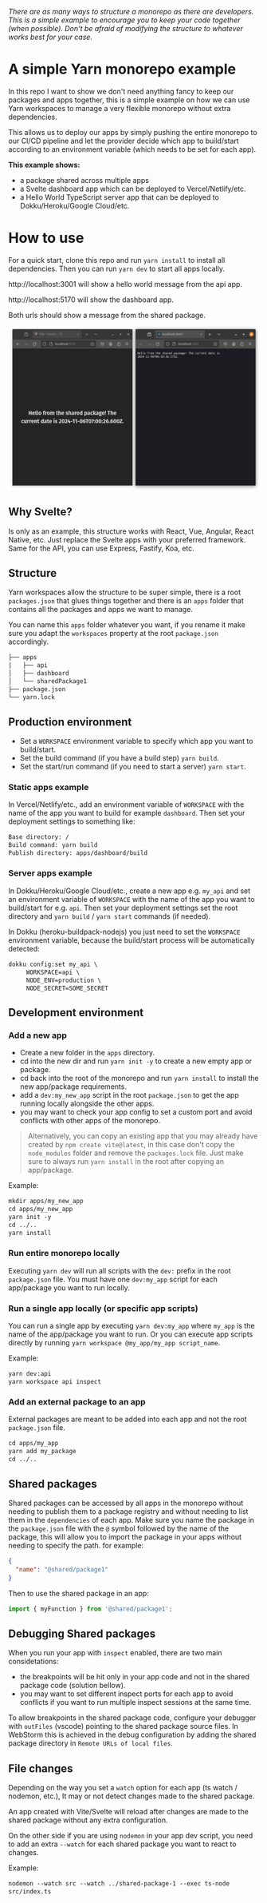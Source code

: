 
*There are as many ways to structure a monorepo as there are developers. This is a simple example to encourage you to keep your code together (when possible). Don't be afraid of modifying the structure to whatever works best for your case.*

# A simple Yarn monorepo example

In this repo I want to show we don't need anything fancy to keep our packages and apps together, this is a simple example on how we can use Yarn workspaces to manage a very flexible monorepo without extra dependencies.

This allows us to deploy our apps by simply pushing the entire monorepo to our CI/CD pipeline and let the provider decide which app to build/start according to an environment variable (which needs to be set for each app).

**This example shows:**
- a package shared across multiple apps
- a Svelte dashboard app which can be deployed to Vercel/Netlify/etc.
- a Hello World TypeScript server app that can be deployed to Dokku/Heroku/Google Cloud/etc.

# How to use
For a quick start, clone this repo and run `yarn install` to install all dependencies.
Then you can run `yarn dev` to start all apps locally.

http://localhost:3001 will show a hello world message from the api app.

http://localhost:5170 will show the dashboard app.

Both urls should show a message from the shared package.

![Screenshot](screenshot.png)

## Why Svelte?
Is only as an example, this structure works with React, Vue, Angular, React Native, etc. Just replace the Svelte apps with your preferred framework.
Same for the API, you can use Express, Fastify, Koa, etc.

## Structure
Yarn workspaces allow the structure to be super simple, there is a root `packages.json` that glues things together and there is an `apps` folder that contains all the packages and apps we want to manage.

You can name this `apps` folder whatever you want, if you rename it make sure you adapt the `workspaces` property at the root `package.json` accordingly.
```
├── apps
|   ├── api
│   ├── dashboard
│   └── sharedPackage1
├── package.json
└── yarn.lock
```

## Production environment
- Set a `WORKSPACE` environment variable to specify which app you want to build/start.
- Set the build command (if you have a build step) `yarn build`.
- Set the start/run command (if you need to start a server) `yarn start`.

### Static apps example
In Vercel/Netlify/etc., add an environment variable of `WORKSPACE` with the name of the app you want to build for example `dashboard`. Then set your deployment settings to something like:
```
Base directory: /
Build command: yarn build
Publish directory: apps/dashboard/build
```

### Server apps example
In Dokku/Heroku/Google Cloud/etc., create a new app e.g. `my_api` and set an environment variable of `WORKSPACE` with the name of the app you want to build/start for e.g. `api`. 
Then set your deployment settings set the root directory and `yarn build` / `yarn start` commands (if needed).

In Dokku (heroku-buildpack-nodejs) you just need to set the `WORKSPACE` environment variable, because the build/start process will be automatically detected:
```
dokku config:set my_api \
     WORKSPACE=api \
     NODE_ENV=production \
     NODE_SECRET=SOME_SECRET
``` 

## Development environment
### Add a new app

- Create a new folder in the `apps` directory.
- cd into the new dir and run `yarn init -y` to create a new empty app or package.
- cd back into the root of the monorepo and run `yarn install` to install the new app/package requirements.
- add a `dev:my_new_app` script in the root `package.json` to get the app running locally alongside the other apps.
- you may want to check your app config to set a custom port and avoid conflicts with other apps of the monorepo. 

> Alternatively, you can copy an existing app that you may already have created by `npm create vite@latest`, in this case don't copy the `node_modules` folder and remove the `packages.lock` file. Just make sure to always run `yarn install` in the root after copying an app/package.

Example:
```
mkdir apps/my_new_app
cd apps/my_new_app
yarn init -y
cd ../..
yarn install
```

### Run entire monorepo locally
Executing `yarn dev` will run all scripts with the `dev:` prefix in the root `package.json` file.
You must have one `dev:my_app` script for each app/package you want to run locally.

### Run a single app locally (or specific app scripts)
You can run a single app by executing `yarn dev:my_app` where `my_app` is the name of the app/package you want to run.
Or you can execute app scripts directly by running `yarn workspace @my_app/my_app script_name`.

Example:
```
yarn dev:api
yarn workspace api inspect
```

### Add an external package to an app
External packages are meant to be added into each app and not the root `package.json` file.
```
cd apps/my_app
yarn add my_package
cd ../..
```

## Shared packages

Shared packages can be accessed by all apps in the monorepo without needing to publish them to a package registry and without needing to list them in the `dependencies` of each app.
Make sure you name the package in the `package.json` file with the `@` symbol followed by the name of the package, this will allow you to import the package in your apps without needing to specify the path. for example:
```json
{
  "name": "@shared/package1"
}
``` 
Then to use the shared package in an app:
```javascript
import { myFunction } from '@shared/package1';
```

## Debugging Shared packages
When you run your app with `inspect` enabled, there are two main considetations:
- the breakpoints will be hit only in your app code and not in the shared package code (solution bellow).
- you may want to set different inspect ports for each app to avoid conflicts if you want to run multiple inspect sessions at the same time.

To allow breakpoints in the shared package code, configure your debugger with `outFiles` (vscode) pointing to the shared package source files.
In WebStorm this is achieved in the debug configuration by adding the shared package directory in `Remote URLs of local files`.

## File changes
Depending on the way you set a `watch` option for each app (ts watch / nodemon, etc.), It may or not detect changes made to the shared package. 

An app created with Vite/Svelte will reload after changes are made to the shared package without any extra configuration.

On the other side if you are using `nodemon` in your app dev script, you need to add an extra `--watch` for each shared package you want to react to changes.

Example:
```
nodemon --watch src --watch ../shared-package-1 --exec ts-node src/index.ts
```
